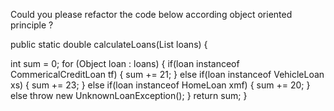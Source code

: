 Could you please refactor the code below according object oriented principle ?

public static double calculateLoans(List<Object> loans) {

int sum = 0;
for (Object loan : loans) {
  if(loan instanceof CommericalCreditLoan tf) {
    sum += 21;
  } else if(loan instanceof VehicleLoan xs) {
    sum += 23;
  } else if(loan instanceof HomeLoan xmf) {
    sum += 20;
  } else
    throw new UnknownLoanException();
  }
return sum;
}
